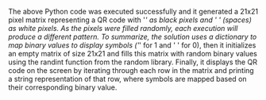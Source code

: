  The above Python code was executed successfully and it generated a 21x21 pixel matrix representing a QR code with '*' as black pixels and ' ' (spaces) as white pixels. As the pixels were filled randomly, each execution will produce a different pattern. To summarize, the solution uses a dictionary to map binary values to display symbols ('*' for 1 and ' ' for 0), then it initializes an empty matrix of size 21x21 and fills this matrix with random binary values using the randint function from the random library. Finally, it displays the QR code on the screen by iterating through each row in the matrix and printing a string representation of that row, where symbols are mapped based on their corresponding binary value.